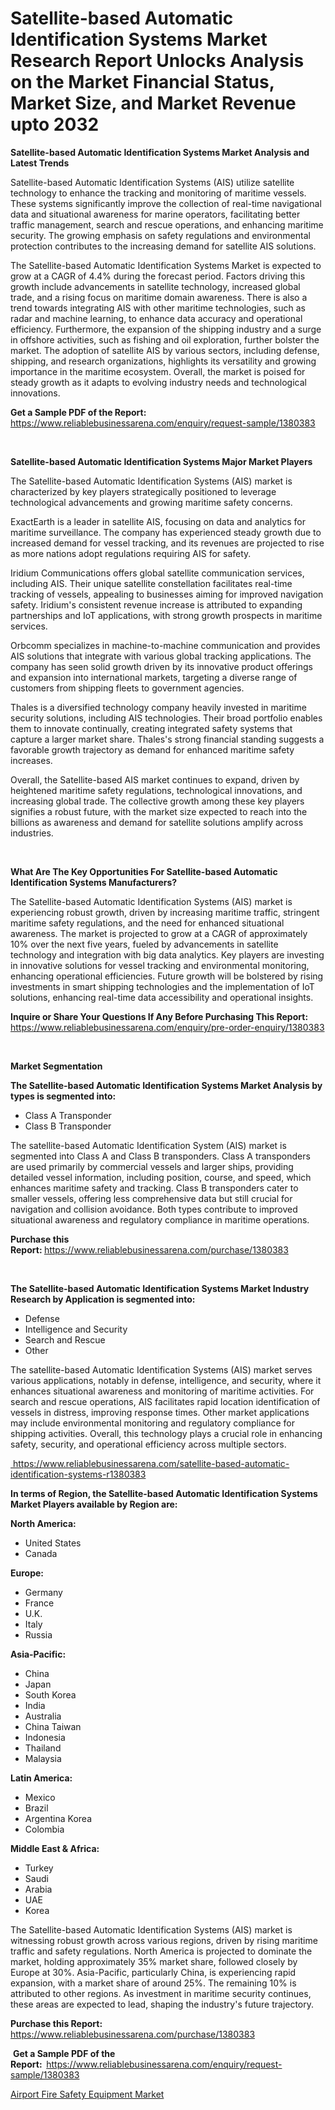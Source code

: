 <p><h1>Satellite-based Automatic Identification Systems Market Research Report Unlocks Analysis on the Market Financial Status, Market Size, and Market Revenue upto 2032</h1></p><p><strong>Satellite-based Automatic Identification Systems Market Analysis and Latest Trends</strong></p>
<p><p>Satellite-based Automatic Identification Systems (AIS) utilize satellite technology to enhance the tracking and monitoring of maritime vessels. These systems significantly improve the collection of real-time navigational data and situational awareness for marine operators, facilitating better traffic management, search and rescue operations, and enhancing maritime security. The growing emphasis on safety regulations and environmental protection contributes to the increasing demand for satellite AIS solutions.</p><p>The Satellite-based Automatic Identification Systems Market is expected to grow at a CAGR of 4.4% during the forecast period. Factors driving this growth include advancements in satellite technology, increased global trade, and a rising focus on maritime domain awareness. There is also a trend towards integrating AIS with other maritime technologies, such as radar and machine learning, to enhance data accuracy and operational efficiency. Furthermore, the expansion of the shipping industry and a surge in offshore activities, such as fishing and oil exploration, further bolster the market. The adoption of satellite AIS by various sectors, including defense, shipping, and research organizations, highlights its versatility and growing importance in the maritime ecosystem. Overall, the market is poised for steady growth as it adapts to evolving industry needs and technological innovations.</p></p>
<p><strong>Get a Sample PDF of the Report:&nbsp;</strong> <a href="https://www.reliablebusinessarena.com/enquiry/request-sample/1380383?utm_campaign=1891&utm_medium=2&utm_source=Github&utm_content=ia&utm_term=24022025&utm_id=satellite-based-automatic-identification-systems">https://www.reliablebusinessarena.com/enquiry/request-sample/1380383</a></p>
<p>&nbsp;</p>
<p><strong>Satellite-based Automatic Identification Systems Major Market Players</strong></p>
<p><p>The Satellite-based Automatic Identification Systems (AIS) market is characterized by key players strategically positioned to leverage technological advancements and growing maritime safety concerns. </p><p>ExactEarth is a leader in satellite AIS, focusing on data and analytics for maritime surveillance. The company has experienced steady growth due to increased demand for vessel tracking, and its revenues are projected to rise as more nations adopt regulations requiring AIS for safety.</p><p>Iridium Communications offers global satellite communication services, including AIS. Their unique satellite constellation facilitates real-time tracking of vessels, appealing to businesses aiming for improved navigation safety. Iridium's consistent revenue increase is attributed to expanding partnerships and IoT applications, with strong growth prospects in maritime services.</p><p>Orbcomm specializes in machine-to-machine communication and provides AIS solutions that integrate with various global tracking applications. The company has seen solid growth driven by its innovative product offerings and expansion into international markets, targeting a diverse range of customers from shipping fleets to government agencies.</p><p>Thales is a diversified technology company heavily invested in maritime security solutions, including AIS technologies. Their broad portfolio enables them to innovate continually, creating integrated safety systems that capture a larger market share. Thales's strong financial standing suggests a favorable growth trajectory as demand for enhanced maritime safety increases.</p><p>Overall, the Satellite-based AIS market continues to expand, driven by heightened maritime safety regulations, technological innovations, and increasing global trade. The collective growth among these key players signifies a robust future, with the market size expected to reach into the billions as awareness and demand for satellite solutions amplify across industries.</p></p>
<p>&nbsp;</p>
<p><strong>What Are The Key Opportunities For Satellite-based Automatic Identification Systems Manufacturers?</strong></p>
<p><p>The Satellite-based Automatic Identification Systems (AIS) market is experiencing robust growth, driven by increasing maritime traffic, stringent maritime safety regulations, and the need for enhanced situational awareness. The market is projected to grow at a CAGR of approximately 10% over the next five years, fueled by advancements in satellite technology and integration with big data analytics. Key players are investing in innovative solutions for vessel tracking and environmental monitoring, enhancing operational efficiencies. Future growth will be bolstered by rising investments in smart shipping technologies and the implementation of IoT solutions, enhancing real-time data accessibility and operational insights.</p></p>
<p><strong>Inquire or Share Your Questions If Any Before Purchasing This Report:</strong> <a href="https://www.reliablebusinessarena.com/enquiry/pre-order-enquiry/1380383?utm_campaign=1891&utm_medium=2&utm_source=Github&utm_content=ia&utm_term=24022025&utm_id=satellite-based-automatic-identification-systems">https://www.reliablebusinessarena.com/enquiry/pre-order-enquiry/1380383</a></p>
<p>&nbsp;</p>
<p><strong>Market Segmentation</strong></p>
<p><strong>The Satellite-based Automatic Identification Systems Market Analysis by types is segmented into:</strong></p>
<p><ul><li>Class A Transponder</li><li>Class B Transponder</li></ul></p>
<p><p>The satellite-based Automatic Identification System (AIS) market is segmented into Class A and Class B transponders. Class A transponders are used primarily by commercial vessels and larger ships, providing detailed vessel information, including position, course, and speed, which enhances maritime safety and tracking. Class B transponders cater to smaller vessels, offering less comprehensive data but still crucial for navigation and collision avoidance. Both types contribute to improved situational awareness and regulatory compliance in maritime operations.</p></p>
<p><strong>Purchase this Report:&nbsp;</strong><a href="https://www.reliablebusinessarena.com/purchase/1380383?utm_campaign=1891&utm_medium=2&utm_source=Github&utm_content=ia&utm_term=24022025&utm_id=satellite-based-automatic-identification-systems">https://www.reliablebusinessarena.com/purchase/1380383</a></p>
<p>&nbsp;</p>
<p><strong>The Satellite-based Automatic Identification Systems Market Industry Research by Application is segmented into:</strong></p>
<p><ul><li>Defense</li><li>Intelligence and Security</li><li>Search and Rescue</li><li>Other</li></ul></p>
<p><p>The satellite-based Automatic Identification Systems (AIS) market serves various applications, notably in defense, intelligence, and security, where it enhances situational awareness and monitoring of maritime activities. For search and rescue operations, AIS facilitates rapid location identification of vessels in distress, improving response times. Other market applications may include environmental monitoring and regulatory compliance for shipping activities. Overall, this technology plays a crucial role in enhancing safety, security, and operational efficiency across multiple sectors.</p></p>
<p><a href="https://www.reliablebusinessarena.com/satellite-based-automatic-identification-systems-r1380383?utm_campaign=1891&utm_medium=2&utm_source=Github&utm_content=ia&utm_term=24022025&utm_id=satellite-based-automatic-identification-systems">&nbsp;https://www.reliablebusinessarena.com/satellite-based-automatic-identification-systems-r1380383</a></p>
<p><strong>In terms of Region, the Satellite-based Automatic Identification Systems Market Players available by Region are:</strong></p>
<p>
    <p> <strong> North America: </strong>
        <ul>
            <li>United States</li>
            <li>Canada</li>
        </ul>
        </p> 
    <p> <strong> Europe: </strong>
        <ul>
            <li>Germany</li>
            <li>France</li>
            <li>U.K.</li>
            <li>Italy</li>
            <li>Russia</li>
        </ul>
        </p> 
    <p> <strong> Asia-Pacific: </strong>
        <ul>
            <li>China</li>
            <li>Japan</li>
            <li>South Korea</li>
            <li>India</li>
            <li>Australia</li>
            <li>China Taiwan</li>
            <li>Indonesia</li>
            <li>Thailand</li>
            <li>Malaysia</li>
        </ul>
        </p> 
    <p> <strong> Latin America: </strong>
        <ul>
            <li>Mexico</li>
            <li>Brazil</li>
            <li>Argentina Korea</li>
            <li>Colombia</li>
        </ul>
        </p> 
    <p> <strong> Middle East & Africa: </strong>
        <ul>
            <li>Turkey</li>
            <li>Saudi</li>
            <li>Arabia</li>
            <li>UAE</li>
            <li>Korea</li>
        </ul>
    </p>
    </p>
<p><p>The Satellite-based Automatic Identification Systems (AIS) market is witnessing robust growth across various regions, driven by rising maritime traffic and safety regulations. North America is projected to dominate the market, holding approximately 35% market share, followed closely by Europe at 30%. Asia-Pacific, particularly China, is experiencing rapid expansion, with a market share of around 25%. The remaining 10% is attributed to other regions. As investment in maritime security continues, these areas are expected to lead, shaping the industry's future trajectory.</p></p>
<p><strong>Purchase this Report: </strong><a href="https://www.reliablebusinessarena.com/purchase/1380383?utm_campaign=1891&utm_medium=2&utm_source=Github&utm_content=ia&utm_term=24022025&utm_id=satellite-based-automatic-identification-systems">https://www.reliablebusinessarena.com/purchase/1380383</a></p>
<p>&nbsp;<strong>Get a Sample PDF of the Report:&nbsp;&nbsp;</strong><a href="https://www.reliablebusinessarena.com/enquiry/request-sample/1380383?utm_campaign=1891&utm_medium=2&utm_source=Github&utm_content=ia&utm_term=24022025&utm_id=satellite-based-automatic-identification-systems">https://www.reliablebusinessarena.com/enquiry/request-sample/1380383</a></p>
<p><strong></strong></p>
<p><p><a href="https://github.com/Krish2023na/Market-Research-Report-List-7/blob/main/airport-fire-safety-equipment-market.md?utm_campaign=1891&utm_medium=2&utm_source=Github&utm_content=ia&utm_term=24022025&utm_id=satellite-based-automatic-identification-systems">Airport Fire Safety Equipment Market</a></p></p>